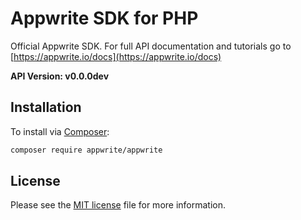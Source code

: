 # Appwrite SDK for PHP

Official Appwrite SDK. For full API documentation and tutorials go to [https://appwrite.io/docs](https://appwrite.io/docs)

**API Version: v0.0.0dev**

## Installation

To install via [Composer](http://getcomposer.org/):

```bash
composer require appwrite/appwrite
```

## License

Please see the [MIT license]() file for more information.